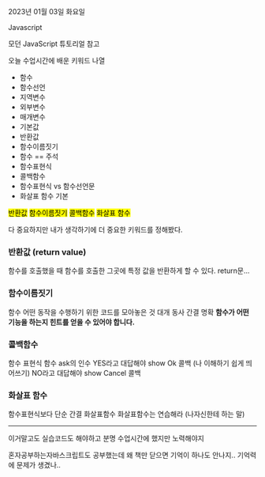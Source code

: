 2023년 01월 03일 화요일

Javascript

모던 JavaScript 튜토리얼 참고

오늘 수업시간에 배운 키워드 나열

- 함수
- 함수선언
- 지역변수
- 외부변수
- 매개변수
- 기본값
- 반환값
- 함수이름짓기
- 함수 == 주석
- 함수표현식
- 콜백함수
- 함수표현식 vs 함수선언문
- 화살표 함수 기본

<mark>반환값</mark> <mark>함수이름짓기</mark> <mark>콜백함수</mark>
<mark>화살표 함수</mark>

다 중요하지만 내가 생각하기에 더 중요한 키워드를 정해봤다.

### 반환값 (return value)

함수를 호출했을 때 함수를 호출한 그곳에 특정 값을 반환하게 할 수 있다.
return문...

### 함수이름짓기

함수 어떤 동작을 수행하기 위한 코드를 모아놓은 것 대개 동사
간결 명확
**함수가 어떤 기능을 하는지 힌트를 얻을 수 있어야 합니다.**

### 콜백함수

함수 표현식 함수 ask의 인수
YES라고 대답해야 show Ok 콜백 (나 이해하기 쉽게 띄어쓰기)
NO라고 대답해야 show Cancel 콜백

### 화살표 함수

함수표현식보다 단순 간결 화살표함수
화살표함수는 연습해라 (나자신한테 하는 말)

---

이거말고도 실습코드도 해야하고 분명 수업시간에 했지만 노력해야지

혼자공부하는자바스크립트도 공부했는데 왜 책만 닫으면 기억이 하나도 안나지..
기억력에 문제가 생겼나..
